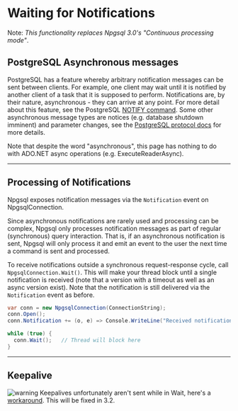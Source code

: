 # Waiting for Notifications

Note: *This functionality replaces Npgsql 3.0's "Continuous processing mode"*.

## PostgreSQL Asynchronous messages

PostgreSQL has a feature whereby arbitrary notification messages can be sent between clients. For example, one client may wait until it is
notified by another client of a task that it is supposed to perform. Notifications are, by their nature, asynchronous - they can arrive
at any point. For more detail about this feature, see the PostgreSQL [NOTIFY command](http://www.postgresql.org/docs/current/static/sql-notify.html).
Some other asynchronous message types are notices (e.g. database shutdown imminent) and parameter changes, see the
[PostgreSQL protocol docs](http://www.postgresql.org/docs/current/static/protocol-flow.html#PROTOCOL-ASYNC) for more details.

Note that despite the word "asynchronous", this page has nothing to do with ADO.NET async operations (e.g. ExecuteReaderAsync).

---

## Processing of Notifications

Npgsql exposes notification messages via the `Notification` event on NpgsqlConnection.

Since asynchronous notifications are rarely used and processing can be complex, Npgsql only processes notification messages as
part of regular (synchronous) query interaction. That is, if an asynchronous notification is sent, Npgsql will only process it and emit an
event to the user the next time a command is sent and processed.

To receive notifications outside a synchronous request-response cycle, call `NpgsqlConnection.Wait()`. This will make your thread block
until a single notification is received (note that a version with a timeout as well as an async version exist). Note that the notification
is still delivered via the `Notification` event as before.

```c#
var conn = new NpgsqlConnection(ConnectionString);
conn.Open();
conn.Notification += (o, e) => Console.WriteLine("Received notification");

while (true) {
  conn.Wait();   // Thread will block here
}
```

---

## Keepalive

![warning](/img/warning.png) Keepalives unfortunately aren't sent while in Wait, here's a [workaround](https://github.com/npgsql/npgsql/issues/1214#issuecomment-235828359). This will be fixed in 3.2.
